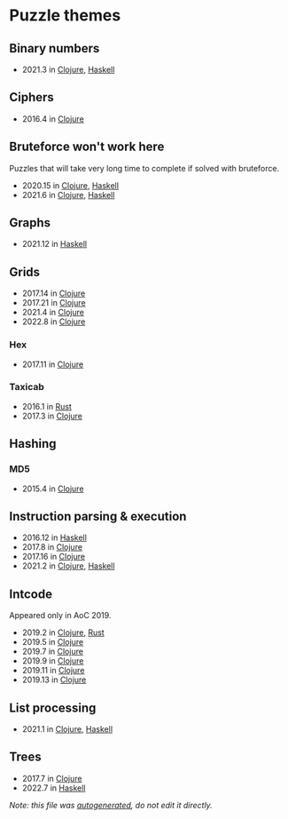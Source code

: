 # Puzzle themes

## Binary numbers

- 2021.3 in [Clojure](../src/advent/2021/day3.clj), [Haskell](../src/haskell/2021/Day3.hs)

## Ciphers

- 2016.4 in [Clojure](../src/advent/2016/day4.clj)

## Bruteforce won't work here

Puzzles that will take very long time to complete if solved with bruteforce.

- 2020.15 in [Clojure](../src/advent/2020/day15.clj), [Haskell](../src/haskell/2020/Day15.hs)
- 2021.6 in [Clojure](../src/advent/2021/day6.clj), [Haskell](../src/haskell/2021/Day6.hs)

## Graphs

- 2021.12 in [Haskell](../src/haskell/2021/Day12.hs)

## Grids

- 2017.14 in [Clojure](../src/advent/2017/day14.clj)
- 2017.21 in [Clojure](../src/advent/2017/day21.clj)
- 2021.4 in [Clojure](../src/advent/2021/day4.clj)
- 2022.8 in [Clojure](../src/advent/2022/day8.clj)

### Hex

- 2017.11 in [Clojure](../src/advent/2017/day11.clj)

### Taxicab

- 2016.1 in [Rust](../src/rust/year2016/day1.rs)
- 2017.3 in [Clojure](../src/advent/2017/day3.clj)

## Hashing

### MD5

- 2015.4 in [Clojure](../src/advent/2015/day4.clj)

## Instruction parsing & execution

- 2016.12 in [Haskell](../src/haskell/2016/Day12.hs)
- 2017.8 in [Clojure](../src/advent/2017/day8.clj)
- 2017.16 in [Clojure](../src/advent/2017/day16.clj)
- 2021.2 in [Clojure](../src/advent/2021/day2.clj), [Haskell](../src/haskell/2021/Day2.hs)

## Intcode

Appeared only in AoC 2019.

- 2019.2 in [Clojure](../src/advent/2019/day2.clj), [Rust](../src/rust/year2019/day2.rs)
- 2019.5 in [Clojure](../src/advent/2019/day5.clj)
- 2019.7 in [Clojure](../src/advent/2019/day7.clj)
- 2019.9 in [Clojure](../src/advent/2019/day9.clj)
- 2019.11 in [Clojure](../src/advent/2019/day11.clj)
- 2019.13 in [Clojure](../src/advent/2019/day13.clj)

## List processing

- 2021.1 in [Clojure](../src/advent/2021/day1.clj), [Haskell](../src/haskell/2021/Day1.hs)

## Trees

- 2017.7 in [Clojure](../src/advent/2017/day7.clj)
- 2022.7 in [Haskell](../src/haskell/2022/Day7.hs)

_Note: this file was [autogenerated](../scripts/gen_docs.py), do not edit it directly._
